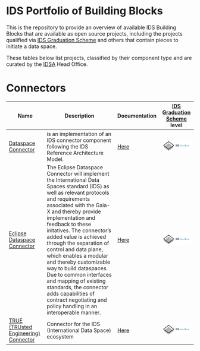 # IDS Portfolio of Building Blocks
This is the repository to provide an overview of available IDS Building Blocks that are available as open source projects, including the projects qualified via [IDS Graduation Scheme](https://github.com/International-Data-Spaces-Association/idsa/tree/main/graduation_scheme) and others that contain pieces to initiate a data space. 

These tables below list projects, classified by their component type and are curated by the [IDSA](https://internationaldataspaces.org/) Head Office.

# Connectors
Name | Description | Documentation | [IDS Graduation Scheme](https://github.com/International-Data-Spaces-Association/idsa/tree/main/graduation_scheme) level |
--- | --- | --- | --- | 
[Dataspace Connector](https://github.com/International-Data-Spaces-Association/DataspaceConnector) | is an implementation of an IDS connector component following the IDS Reference Architecture Model. | [Here](https://international-data-spaces-association.github.io/DataspaceConnector/) | ![IDS Sandbox](images/IDSA-Sandbox-Small.png)
[Eclipse Dataspace Connector](https://projects.eclipse.org/projects/technology.dataspaceconnector) | The Eclipse Dataspace Connector will implement the International Data Spaces standard (IDS) as well as relevant protocols and requirements associated with the Gaia-X and thereby provide implementation and feedback to these initatives. The connector’s added value is achieved through the separation of control and data plane, which enables a modular and thereby customizable way to build dataspaces. Due to common interfaces and mapping of existing standards, the connector adds capabilities of contract negotiating and policy handling in an interoperable manner.  | [Here](https://eclipse-dataspaceconnector.github.io/DataSpaceConnector/#/) | ![IDS Sandbox](images/IDSA-Sandbox-Small.png)
[TRUE (TRUsted Engineering) Connector](https://github.com/International-Data-Spaces-Association/DataspaceConnector) | Connector for the IDS (International Data Space) ecosystem | [Here](https://fiware-true-connector.readthedocs.io/en/latest/) | ![IDS Sandbox](images/IDSA-Sandbox-Small.png)
